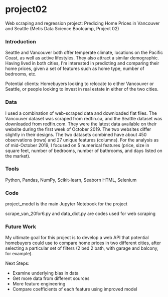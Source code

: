 # project02
Web scraping and regression project: Predicing Home Prices in Vancouver and Seattle
(Metis Data Science Bootcamp, Project 02)

### Introduction

Seattle and Vancouver both offer temperate climate, locations on the Pacific Coast, as well as active lifestyles. They also attract a similar demographic. Having lived in both cities, I'm interested in predicting and comparing their home prices, given a set of features such as home type, number of bedrooms, etc.

Potential clients: Homebuyers looking to relocate to either Vancouver or Seattle, or people looking to invest in real estate in either of the two cities.

### Data
I used a combination of web-scraped data and downloaded flat files. The Vancouver dataset was scraped from redfin.ca, and the Seattle dataset was downloaded from redfin.com. They were the latest data available on their website during the first week of October 2019. The two websites differ slightly in their designs. The two datasets combined have about 450 observations (rows) and 27 unique features (columns). 
For the analysis as of mid-October 2019, I focused on 5 numerical features (price, size in square feet, number of bedrooms, number of bathrooms, and days listed on the market).

### Tools

Python, Pandas, NumPy, Scikit-learn, Seaborn 
HTML, Selenium

### Code
project_model is the main Jupyter Notebook for the project

scrape_van_20for6.py and data_dict.py are codes used for web scraping

### Future Work
My ultimate goal for this project is to develop a web API that potential homebuyers could use to compare home prices in two different cities, after selecting a particular set of filters (2 bed 2 bath, with garage and balcony, for example). 

Next Steps:

- Examine underlying bias in data
- Get more data from different sources
- More feature engineering
- Compare coefficients of each feature using improved model
